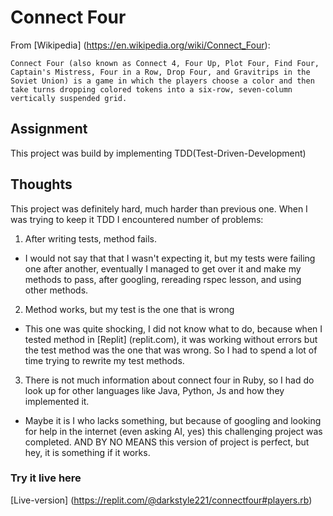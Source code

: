 # Connect Four

From [Wikipedia] (https://en.wikipedia.org/wiki/Connect_Four): 
```
Connect Four (also known as Connect 4, Four Up, Plot Four, Find Four, Captain's Mistress, Four in a Row, Drop Four, and Gravitrips in the Soviet Union) is a game in which the players choose a color and then take turns dropping colored tokens into a six-row, seven-column vertically suspended grid. 
```

## Assignment

This project was build by implementing TDD(Test-Driven-Development)

## Thoughts

This project was definitely hard, much harder than previous one.
When I was trying to keep it TDD I encountered number of problems:
1. After writing tests, method fails.
 - I would not say that that I wasn't expecting it, but my tests were failing one after another, eventually I managed to get over it and make my methods to pass, after googling, rereading rspec lesson, and using other methods.
2. Method works, but my test is the one that is wrong
 - This one was quite shocking, I did not know what to do, because when I tested method in [Replit] (replit.com), it was working without errors but the test method was the one that was wrong. So I had to spend a lot of time trying to rewrite my test methods.
3. There is not much information about connect four in Ruby, so I had do look up for other languages like Java, Python, Js and how they implemented it. 
  - Maybe it is I who lacks something, but because of googling and looking for help in the internet (even asking AI, yes) this challenging project was completed. AND BY NO MEANS this version of project is perfect, but hey, it is something if it works.

### Try it live here 

[Live-version] (https://replit.com/@darkstyle221/connectfour#players.rb)